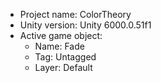 <!-- UNITY CODE ASSIST INSTRUCTIONS START -->
- Project name: ColorTheory
- Unity version: Unity 6000.0.51f1
- Active game object:
  - Name: Fade
  - Tag: Untagged
  - Layer: Default
<!-- UNITY CODE ASSIST INSTRUCTIONS END -->